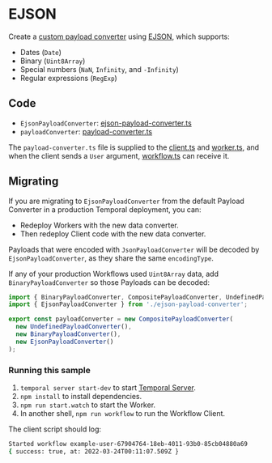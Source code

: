 # EJSON

Create a [custom payload converter](https://docs.temporal.io/typescript/data-converters#payloadconverter) using [EJSON](https://docs.meteor.com/api/ejson.html), which supports:

- Dates (`Date`)
- Binary (`Uint8Array`)
- Special numbers (`NaN`, `Infinity`, and `-Infinity`)
- Regular expressions (`RegExp`)

## Code

- `EjsonPayloadConverter`: [ejson-payload-converter.ts](https://github.com/temporalio/samples-typescript/blob/main/ejson/src/ejson-payload-converter.ts)
- `payloadConverter`: [payload-converter.ts](https://github.com/temporalio/samples-typescript/blob/main/ejson/src/payload-converter.ts)

The `payload-converter.ts` file is supplied to the [client.ts](https://github.com/temporalio/samples-typescript/blob/main/ejson/src/client.ts) and [worker.ts](https://github.com/temporalio/samples-typescript/blob/main/ejson/src/worker.ts), and when the client sends a `User` argument, [workflow.ts](https://github.com/temporalio/samples-typescript/blob/main/ejson/src/workflow.ts) can receive it.

## Migrating

If you are migrating to `EjsonPayloadConverter` from the default Payload Converter in a production Temporal deployment, you can:

- Redeploy Workers with the new data converter.
- Then redeploy Client code with the new data converter.

Payloads that were encoded with `JsonPayloadConverter` will be decoded by `EjsonPayloadConverter`, as they share the same `encodingType`.

If any of your production Workflows used `Uint8Array` data, add `BinaryPayloadConverter` so those Payloads can be decoded:

```ts
import { BinaryPayloadConverter, CompositePayloadConverter, UndefinedPayloadConverter } from '@temporalio/common';
import { EjsonPayloadConverter } from './ejson-payload-converter';

export const payloadConverter = new CompositePayloadConverter(
  new UndefinedPayloadConverter(),
  new BinaryPayloadConverter(),
  new EjsonPayloadConverter()
);
```

### Running this sample

1. `temporal server start-dev` to start [Temporal Server](https://github.com/temporalio/cli/#installation).
1. `npm install` to install dependencies.
1. `npm run start.watch` to start the Worker.
1. In another shell, `npm run workflow` to run the Workflow Client.

The client script should log:

```bash
Started workflow example-user-67904764-18eb-4011-93b0-85cb04880a69
{ success: true, at: 2022-03-24T00:11:07.509Z }
```

